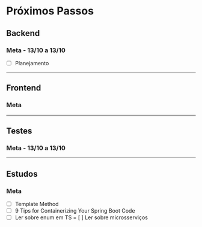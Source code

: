 # Próximos Passos

## Backend
### Meta - 13/10 a 13/10
- [ ] Planejamento

---

## Frontend
### Meta

---

## Testes
### Meta - 13/10 a 13/10


---

## Estudos
### Meta
- [ ] Template Method
- [ ] 9 Tips for Containerizing Your Spring Boot Code
- [ ] Ler sobre enum em TS
= [ ] Ler sobre microsserviços